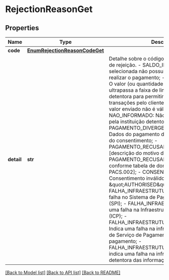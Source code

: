 # RejectionReasonGet

## Properties
Name | Type | Description | Notes
------------ | ------------- | ------------- | -------------
**code** | [**EnumRejectionReasonCodeGet**](EnumRejectionReasonCodeGet.md) |  | 
**detail** | **str** | Detalhe sobre o código identificador do motivo de rejeição.  - SALDO_INSUFICIENTE: A conta selecionada não possui saldo suficiente para realizar o pagamento; - VALOR_ACIMA_LIMITE: O valor (ou quantidade de transações) ultrapassa a faixa de limite parametrizada na detentora para permitir a realização de transações pelo cliente; - VALOR_INVALIDO: O valor enviado não é válido;  - NAO_INFORMADO: Não reportado/identificado pela instituição detentora de conta; - PAGAMENTO_DIVERGENTE_CONSENTIMENTO: Dados do pagamento divergentes dos dados do consentimento; - PAGAMENTO_RECUSADO_DETENTORA: [descrição do motivo de recusa]; - PAGAMENTO_RECUSADO_SPI: [código de erro conforme tabela de domínios reason PACS.002]; - CONSENTIMENTO_INVALIDO: Consentimento inválido (status diferente de \&quot;AUTHORISED\&quot; ou está expirado); - FALHA_INFRAESTRUTURA_SPI: Indica uma falha no Sistema de Pagamentos Instantâneos (SPI); - FALHA_INFRAESTRUTURA_ICP: Indica uma falha na Infraestrutura de Chaves Públicas (ICP); - FALHA_INFRAESTRUTURA_PSP_RECEBEDOR: Indica uma falha na infraestrutura do Prestador de Serviço de Pagamento (PSP) que recebe o pagamento; - FALHA_INFRAESTRUTURA_DETENTORA: indica uma falha na infraestrutura da instituição detentora das informações ou recursos;  | 

[[Back to Model list]](../README.md#documentation-for-models) [[Back to API list]](../README.md#documentation-for-api-endpoints) [[Back to README]](../README.md)


